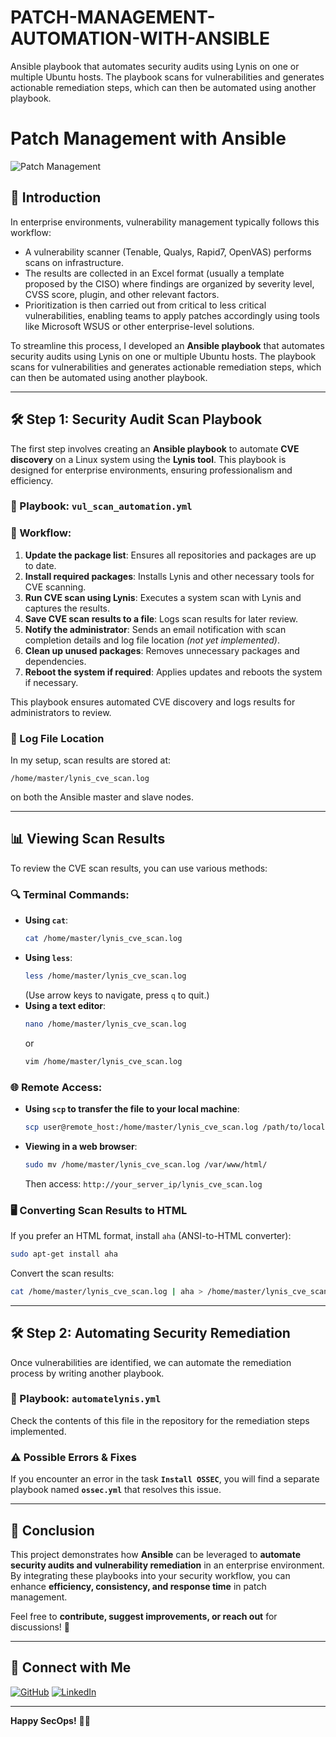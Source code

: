 # PATCH-MANAGEMENT-AUTOMATION-WITH-ANSIBLE
Ansible playbook that automates security audits using Lynis on one or multiple Ubuntu hosts. The playbook scans for vulnerabilities and generates actionable remediation steps, which can then be automated using another playbook.

# Patch Management with Ansible

![Patch Management](https://img.shields.io/badge/Patch%20Management-Automation-blue)

## 📌 Introduction

In enterprise environments, vulnerability management typically follows this workflow:
- A vulnerability scanner (Tenable, Qualys, Rapid7, OpenVAS) performs scans on infrastructure.
- The results are collected in an Excel format (usually a template proposed by the CISO) where findings are organized by severity level, CVSS score, plugin, and other relevant factors.
- Prioritization is then carried out from critical to less critical vulnerabilities, enabling teams to apply patches accordingly using tools like Microsoft WSUS or other enterprise-level solutions.

To streamline this process, I developed an **Ansible playbook** that automates security audits using Lynis on one or multiple Ubuntu hosts. The playbook scans for vulnerabilities and generates actionable remediation steps, which can then be automated using another playbook.

---

## 🛠 Step 1: Security Audit Scan Playbook

The first step involves creating an **Ansible playbook** to automate **CVE discovery** on a Linux system using the **Lynis tool**. This playbook is designed for enterprise environments, ensuring professionalism and efficiency.

### 📜 Playbook: `vul_scan_automation.yml`

### 🔄 Workflow:
1. **Update the package list**: Ensures all repositories and packages are up to date.
2. **Install required packages**: Installs Lynis and other necessary tools for CVE scanning.
3. **Run CVE scan using Lynis**: Executes a system scan with Lynis and captures the results.
4. **Save CVE scan results to a file**: Logs scan results for later review.
5. **Notify the administrator**: Sends an email notification with scan completion details and log file location *(not yet implemented)*.
6. **Clean up unused packages**: Removes unnecessary packages and dependencies.
7. **Reboot the system if required**: Applies updates and reboots the system if necessary.

This playbook ensures automated CVE discovery and logs results for administrators to review.

### 📂 Log File Location
In my setup, scan results are stored at:
```
/home/master/lynis_cve_scan.log
```
on both the Ansible master and slave nodes.

---

## 📊 Viewing Scan Results

To review the CVE scan results, you can use various methods:

### 🔍 Terminal Commands:
- **Using `cat`**: 
  ```sh
  cat /home/master/lynis_cve_scan.log
  ```
- **Using `less`**:
  ```sh
  less /home/master/lynis_cve_scan.log
  ```
  (Use arrow keys to navigate, press `q` to quit.)
- **Using a text editor**:
  ```sh
  nano /home/master/lynis_cve_scan.log
  ```
  or
  ```sh
  vim /home/master/lynis_cve_scan.log
  ```

### 🌐 Remote Access:
- **Using `scp` to transfer the file to your local machine**:
  ```sh
  scp user@remote_host:/home/master/lynis_cve_scan.log /path/to/local/directory
  ```

- **Viewing in a web browser**:
  ```sh
  sudo mv /home/master/lynis_cve_scan.log /var/www/html/
  ```
  Then access: `http://your_server_ip/lynis_cve_scan.log`

### 🖥 Converting Scan Results to HTML
If you prefer an HTML format, install `aha` (ANSI-to-HTML converter):
```sh
sudo apt-get install aha
```
Convert the scan results:
```sh
cat /home/master/lynis_cve_scan.log | aha > /home/master/lynis_cve_scan.html
```

---

## 🛠 Step 2: Automating Security Remediation

Once vulnerabilities are identified, we can automate the remediation process by writing another playbook.

### 📜 Playbook: `automatelynis.yml`
Check the contents of this file in the repository for the remediation steps implemented.

### ⚠️ Possible Errors & Fixes
If you encounter an error in the task **`Install OSSEC`**, you will find a separate playbook named **`ossec.yml`** that resolves this issue.

---

## 🎯 Conclusion
This project demonstrates how **Ansible** can be leveraged to **automate security audits and vulnerability remediation** in an enterprise environment. By integrating these playbooks into your security workflow, you can enhance **efficiency, consistency, and response time** in patch management.

Feel free to **contribute, suggest improvements, or reach out** for discussions! 🚀

---

## 📌 Connect with Me
[![GitHub](https://img.shields.io/badge/GitHub-Profile-black?logo=github)](https://github.com/yourusername) [![LinkedIn](https://img.shields.io/badge/LinkedIn-Connect-blue?logo=linkedin)](https://linkedin.com/in/yourprofile)

---

**Happy SecOps!** 🎯🚀


